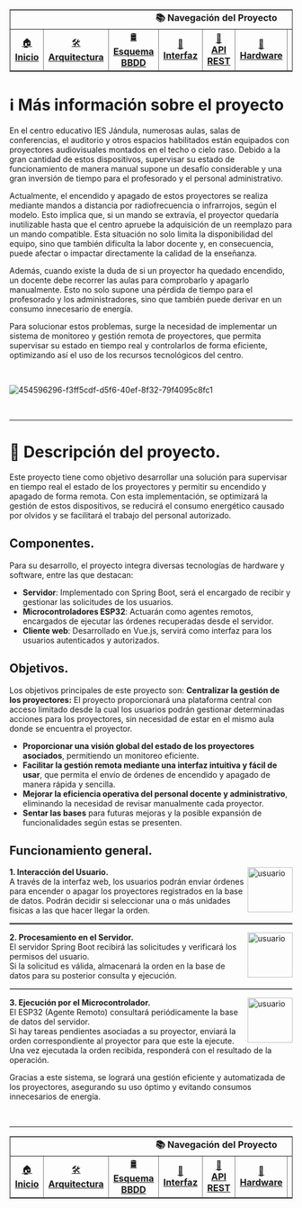 <div align="center">
  <table border="1" cellpadding="10" cellspacing="0">
    <tr>
      <td colspan="9" align="center"><strong>📚 Navegación del Proyecto</strong></td>
    </tr>
    <tr>
      <td align="center"><a href="../../../../README.md">🏠<br><strong>Inicio</strong></a></td>
      <!-- <td align="center"><a href="./src/main/resources/documentacion/acerca-del-proyecto.md">ℹ️<br><strong>Acerca de</strong></a></td> -->
      <td align="center"><a href="./arquitectura-y-flujo.md">🛠️<br><strong>Arquitectura</strong></a></td>
      <td align="center"><a href="./esquema-y-tablas.md">🛢️<br><strong>Esquema BBDD</strong></a></td>
      <td align="center"><a href="./interfaz-grafica-y-roles.md">🎨<br><strong>Interfaz</strong></a></td>
      <td align="center"><a href="./api-rest.md">📡<br><strong>API REST</strong></a></td>
      <td align="center"><a href="./hardware-especial.md">🧰<br><strong>Hardware</strong></a></td>
      <td align="center"><a href="./codificacion.md">📟<br><strong>Codificación</strong></a></td>
      <td align="center"><a href="./instrucciones-de-uso.md">📄<br><strong>Instrucciones</strong></a></td>
    </tr>
  </table>

</div>



<a name="introduccion"></a>
# ℹ️ Más información sobre el proyecto
En el centro educativo IES Jándula, numerosas aulas, salas de conferencias, el auditorio y otros espacios habilitados están equipados con proyectores audiovisuales montados en el techo o cielo raso. Debido a la gran cantidad de estos dispositivos, supervisar su estado de funcionamiento de manera manual supone un desafío considerable y una gran inversión de tiempo para el profesorado y el personal administrativo.
   
Actualmente, el encendido y apagado de estos proyectores se realiza mediante mandos a distancia por radiofrecuencia o infrarrojos, según el modelo. Esto implica que, si un mando se extravía, el proyector quedaría inutilizable hasta que el centro apruebe la adquisición de un reemplazo para un mando compatible. Esta situación no solo limita la disponibilidad del equipo, sino que también dificulta la labor docente y, en consecuencia, puede afectar o impactar directamente la calidad de la enseñanza.

Además, cuando existe la duda de si un proyector ha quedado encendido, un docente debe recorrer las aulas para comprobarlo y apagarlo manualmente. Esto no solo supone una pérdida de tiempo para el profesorado y los administradores, sino que también puede derivar en un consumo innecesario de energía.

Para solucionar estos problemas, surge la necesidad de implementar un sistema de monitoreo y gestión remota de proyectores, que permita supervisar su estado en tiempo real y controlarlos de forma eficiente, optimizando así el uso de los recursos tecnológicos del centro.

<br/>
   
![454596296-f3ff5cdf-d5f6-40ef-8f32-79f4095c8fc1](https://github.com/user-attachments/assets/1b2b12c5-25fe-47c1-94ed-262035c8f825)



<br/>

---
    
<a name="descripción-del-proyecto"></a>   
# 📑 Descripción del proyecto.
Este proyecto tiene como objetivo desarrollar una solución para supervisar en tiempo real el estado de los proyectores y permitir su encendido y apagado de forma remota. Con esta implementación, se optimizará la gestión de estos dispositivos, se reducirá el consumo energético causado por olvidos y se facilitará el trabajo del personal autorizado.

## Componentes.
Para su desarrollo, el proyecto integra diversas tecnologías de hardware y software, entre las que destacan:
- **Servidor**: Implementado con Spring Boot, será el encargado de recibir y gestionar las solicitudes de los usuarios.
- **Microcontroladores ESP32**: Actuarán como agentes remotos, encargados de ejecutar las órdenes recuperadas desde el servidor.
- **Cliente web**: Desarrollado en Vue.js, servirá como interfaz para los usuarios autenticados y autorizados.

## Objetivos.
Los objetivos principales de este proyecto son:
**Centralizar la gestión de los proyectores:**
El proyecto proporcionará una plataforma central con acceso limitado desde la cual los usuarios podrán gestionar determinadas acciones para los proyectores, sin necesidad de estar en el mismo aula donde se encuentra el proyector.   
- **Proporcionar una visión global del estado de los proyectores asociados**, permitiendo un monitoreo eficiente. 
- **Facilitar la gestión remota mediante una interfaz intuitiva y fácil de usar**, que permita el envío de órdenes de encendido y apagado de manera rápida y sencilla.
- **Mejorar la eficiencia operativa del personal docente y administrativo**, eliminando la necesidad de revisar manualmente cada proyector.
- **Sentar las bases** para futuras mejoras y la posible expansión de funcionalidades según estas se presenten.

## Funcionamiento general.

<img src="https://github.com/user-attachments/assets/84572c1c-3dee-4434-871e-6e8360f8310b" alt="usuario" width="80px" align="right">

**1. Interacción del Usuario.**    
A través de la interfaz web, los usuarios podrán enviar órdenes para encender o apagar los proyectores registrados en la base de datos. Podrán decidir si seleccionar una o más unidades fisicas a las que hacer llegar la orden.   
    
<hr style="border:1px solid gray">
         
<img src="https://github.com/user-attachments/assets/db47f6bf-03bf-4516-adad-64f6158c717d" alt="usuario" width="80px" align="right">

**2. Procesamiento en el Servidor.**   
El servidor Spring Boot recibirá las solicitudes y verificará los permisos del usuario.     
Si la solicitud es válida, almacenará la orden en la base de datos para su posterior consulta y ejecución.   

    
<hr style="border: 1px solid #ccc;"/>

<img src="https://github.com/user-attachments/assets/3b4ab769-8221-4381-9a90-b37e3f16dc60" alt="usuario" width="80px" align="right">

**3. Ejecución por el Microcontrolador.**    
El ESP32 (Agente Remoto) consultará periódicamente la base de datos del servidor.   
Si hay tareas pendientes asociadas a su proyector, enviará la orden correspondiente al proyector para que este la ejecute.    
Una vez ejecutada la orden recibida, responderá con el resultado de la operación.    
    
Gracias a este sistema, se logrará una gestión eficiente y automatizada de los proyectores, asegurando su uso óptimo y evitando consumos innecesarios de energía.

<br/>
    
--- 
   
<div align="center">
  <table border="1" cellpadding="10" cellspacing="0">
    <tr>
      <td colspan="9" align="center"><strong>📚 Navegación del Proyecto</strong></td>
    </tr>
    <tr>
      <td align="center"><a href="../../../../README.md">🏠<br><strong>Inicio</strong></a></td>
      <!-- <td align="center"><a href="./src/main/resources/documentacion/acerca-del-proyecto.md">ℹ️<br><strong>Acerca de</strong></a></td> -->
      <td align="center"><a href="./arquitectura-y-flujo.md">🛠️<br><strong>Arquitectura</strong></a></td>
      <td align="center"><a href="./esquema-y-tablas.md">🛢️<br><strong>Esquema BBDD</strong></a></td>
      <td align="center"><a href="./interfaz-grafica-y-roles.md">🎨<br><strong>Interfaz</strong></a></td>
      <td align="center"><a href="./api-rest.md">📡<br><strong>API REST</strong></a></td>
      <td align="center"><a href="./hardware-especial.md">🧰<br><strong>Hardware</strong></a></td>
      <td align="center"><a href="./codificacion.md">📟<br><strong>Codificación</strong></a></td>
      <td align="center"><a href="./instrucciones-de-uso.md">📄<br><strong>Instrucciones</strong></a></td>
    </tr>
  </table>

</div>





